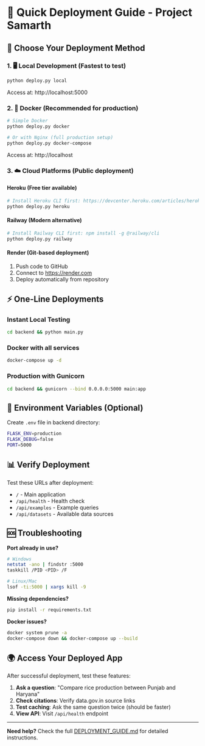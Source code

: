 # 🚀 Quick Deployment Guide - Project Samarth

## 🎯 Choose Your Deployment Method

### 1. 🖥️ **Local Development** (Fastest to test)
```bash
python deploy.py local
```
Access at: http://localhost:5000

### 2. 🐳 **Docker** (Recommended for production)
```bash
# Simple Docker
python deploy.py docker

# Or with Nginx (full production setup)
python deploy.py docker-compose
```
Access at: http://localhost

### 3. ☁️ **Cloud Platforms** (Public deployment)

#### **Heroku** (Free tier available)
```bash
# Install Heroku CLI first: https://devcenter.heroku.com/articles/heroku-cli
python deploy.py heroku
```

#### **Railway** (Modern alternative)
```bash
# Install Railway CLI first: npm install -g @railway/cli
python deploy.py railway
```

#### **Render** (Git-based deployment)
1. Push code to GitHub
2. Connect to https://render.com
3. Deploy automatically from repository

## ⚡ One-Line Deployments

### **Instant Local Testing**
```bash
cd backend && python main.py
```

### **Docker with all services**
```bash
docker-compose up -d
```

### **Production with Gunicorn**
```bash
cd backend && gunicorn --bind 0.0.0.0:5000 main:app
```

## 🔧 Environment Variables (Optional)

Create `.env` file in backend directory:
```bash
FLASK_ENV=production
FLASK_DEBUG=false
PORT=5000
```

## 📊 Verify Deployment

Test these URLs after deployment:
- `/` - Main application
- `/api/health` - Health check
- `/api/examples` - Example queries
- `/api/datasets` - Available data sources

## 🆘 Troubleshooting

**Port already in use?**
```bash
# Windows
netstat -ano | findstr :5000
taskkill /PID <PID> /F

# Linux/Mac  
lsof -ti:5000 | xargs kill -9
```

**Missing dependencies?**
```bash
pip install -r requirements.txt
```

**Docker issues?**
```bash
docker system prune -a
docker-compose down && docker-compose up --build
```

## 🌍 Access Your Deployed App

After successful deployment, test these features:
1. **Ask a question**: "Compare rice production between Punjab and Haryana"
2. **Check citations**: Verify data.gov.in source links
3. **Test caching**: Ask the same question twice (should be faster)
4. **View API**: Visit `/api/health` endpoint

---

**Need help?** Check the full [DEPLOYMENT_GUIDE.md](DEPLOYMENT_GUIDE.md) for detailed instructions.